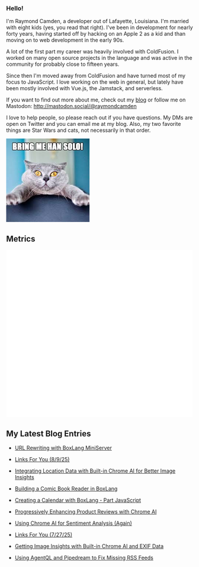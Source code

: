 ### Hello!

I'm Raymond Camden, a developer out of Lafayette, Louisiana. I'm married with eight kids (yes, you read that right). I've been in development for nearly forty years, having started off by hacking on an Apple 2 as a kid and than moving on to web development in the early 90s.

A lot of the first part my career was heavily involved with ColdFusion. I worked on many open source projects in the language and was active in the community for probably close to fifteen years. 

Since then I'm moved away from ColdFusion and have turned most of my focus to JavaScript. I love working on the web in general, but lately have been mostly involved with Vue.js, the Jamstack, and serverless. 

If you want to find out more about me, check out my [blog](https://www.raymondcamden.com) or follow me on Mastodon: <http://mastodon.social/@raymondcamden>

I love to help people, so please reach out if you have questions. My DMs are open on Twitter and you can email me at my blog. Also, my two favorite things are Star Wars and cats, not necessarily in that order.

![Star Wars cat](https://raw.githubusercontent.com/cfjedimaster/cfjedimaster/master/cat.jpg)

## Metrics

<picture>
  <img src="/github-metrics.svg" alt="Metrics">
</picture>

<!-- RSS -->
## My Latest Blog Entries

* [URL Rewriting with BoxLang MiniServer](https://www.raymondcamden.com/2025/08/11/url-rewriting-with-boxlang-miniserver)

* [Links For You (8/9/25)](https://www.raymondcamden.com/2025/08/09/links-for-you-8925)

* [Integrating Location Data with Built-in Chrome AI for Better Image Insights](https://www.raymondcamden.com/2025/08/07/integrating-location-data-with-built-in-chrome-ai-for-better-image-insights)

* [Building a Comic Book Reader in BoxLang](https://www.raymondcamden.com/2025/08/05/building-a-comic-book-reader-in-boxlang)

* [Creating a Calendar with BoxLang - Part JavaScript](https://www.raymondcamden.com/2025/08/04/creating-a-calendar-with-boxlang-part-javascript)

* [Progressively Enhancing Product Reviews with Chrome AI](https://www.raymondcamden.com/2025/07/31/progressively-enhancing-product-reviews-with-chrome-ai)

* [Using Chrome AI for Sentiment Analysis (Again)](https://www.raymondcamden.com/2025/07/29/using-chrome-ai-for-sentiment-analysis)

* [Links For You (7/27/25)](https://www.raymondcamden.com/2025/07/27/links-for-you-72725)

* [Getting Image Insights with Built-in Chrome AI and EXIF Data](https://www.raymondcamden.com/2025/07/25/getting-image-insights-with-built-in-chrome-ai-and-exif-data)

* [Using AgentQL and Pipedream to Fix Missing RSS Feeds](https://www.raymondcamden.com/2025/07/23/using-agentql-and-pipedream-to-fix-missing-rss-feeds)

<!-- ENDRSS -->

